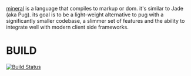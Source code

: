 
[mineral](http://mineral-lang.com") 
is a language that compiles to markup or dom. it's similar to Jade (aka
Pug). its goal is to be a light-weight alternative to pug with a
significantly smaller codebase, a slimmer set of features and the
ability to integrate well with modern client side frameworks.

# BUILD
[![Build Status](https://travis-ci.org/voltraco/mineral.svg)](https://travis-ci.org/voltraco/mineral)

